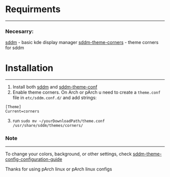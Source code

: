 # Requirments
---
### Necesarry:

[sddm](https://github.com/sddm/sddm) - basic kde display manager
[sddm-theme-corners](https://github.com/aczw/sddm-theme-corners) - theme corners for sddm

# Installation
---
1. Install both [sddm](https://github.com/sddm/sddm) and [sddm-theme-conf](https://github.com/aczw/sddm-theme-corners)
2. Enable theme corners. On Arch or pArch u need to create a `theme.conf` file in `etc/sddm.conf.d/` and add strings:
```
[Theme]
Current=corners
```
3. run `sudo mv ~/yourDownloadPath/theme.conf /usr/share/sddm/themes/corners/` 

### Note
---
To change your colors, background, or other settings, check [sddm-theme-config-configuration-guide](https://github.com/aczw/sddm-theme-corners/blob/main/CONFIG.md)

Thanks for using pArch linux or pArch linux configs